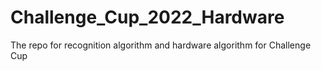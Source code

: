 # Challenge_Cup_2022_Hardware
The repo for recognition algorithm and hardware algorithm for Challenge Cup
